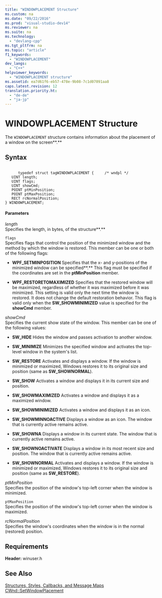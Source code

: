 ```yaml
---
title: "WINDOWPLACEMENT Structure"
ms.custom: na
ms.date: "09/22/2016"
ms.prod: "visual-studio-dev14"
ms.reviewer: na
ms.suite: na
ms.technology: 
  - "devlang-cpp"
ms.tgt_pltfrm: na
ms.topic: "article"
f1_keywords: 
  - "WINDOWPLACEMENT"
dev_langs: 
  - "C++"
helpviewer_keywords: 
  - "WINDOWPLACEMENT structure"
ms.assetid: ea7d61f6-eb57-478e-9b08-7c1d07091aa8
caps.latest.revision: 12
translation.priority.ht: 
  - "de-de"
  - "ja-jp"
---
```

# WINDOWPLACEMENT Structure
The `WINDOWPLACEMENT` structure contains information about the placement of a window on the screen**.**  
  
## Syntax  
  
```  
  
      typedef struct tagWINDOWPLACEMENT {     /* wndpl */  
   UINT length;  
   UINT flags;  
   UINT showCmd;  
   POINT ptMinPosition;  
   POINT ptMaxPosition;  
   RECT rcNormalPosition;  
} WINDOWPLACEMENT;  
```  
  
#### Parameters  
 *length*  
 Specifies the length, in bytes, of the structure**.**  
  
 `flags`  
 Specifies flags that control the position of the minimized window and the method by which the window is restored. This member can be one or both of the following flags:  
  
-   **WPF_SETMINPOSITION** Specifies that the x- and y-positions of the minimized window can be specified**.** This flag must be specified if the coordinates are set in the **ptMinPosition** member.  
  
-   **WPF_RESTORETOMAXIMIZED** Specifies that the restored window will be maximized, regardless of whether it was maximized before it was minimized. This setting is valid only the next time the window is restored. It does not change the default restoration behavior. This flag is valid only when the **SW_SHOWMINIMIZED** value is specified for the **showCmd** member.  
  
 *showCmd*  
 Specifies the current show state of the window. This member can be one of the following values:  
  
-   **SW_HIDE** Hides the window and passes activation to another window.  
  
-   **SW_MINIMIZE** Minimizes the specified window and activates the top-level window in the system's list.  
  
-   **SW_RESTORE** Activates and displays a window. If the window is minimized or maximized, Windows restores it to its original size and position (same as **SW_SHOWNORMAL**).  
  
-   **SW_SHOW** Activates a window and displays it in its current size and position.  
  
-   **SW_SHOWMAXIMIZED** Activates a window and displays it as a maximized window.  
  
-   **SW_SHOWMINIMIZED** Activates a window and displays it as an icon.  
  
-   **SW_SHOWMINNOACTIVE** Displays a window as an icon. The window that is currently active remains active.  
  
-   **SW_SHOWNA** Displays a window in its current state. The window that is currently active remains active.  
  
-   **SW_SHOWNOACTIVATE** Displays a window in its most recent size and position. The window that is currently active remains active.  
  
-   **SW_SHOWNORMAL** Activates and displays a window. If the window is minimized or maximized, Windows restores it to its original size and position (same as **SW_RESTORE**).  
  
 *ptMinPosition*  
 Specifies the position of the window's top-left corner when the window is minimized.  
  
 `ptMaxPosition`  
 Specifies the position of the window's top-left corner when the window is maximized.  
  
 *rcNormalPosition*  
 Specifies the window's coordinates when the window is in the normal (restored) position.  
  
## Requirements  
 **Header:** winuser.h  
  
## See Also  
 [Structures, Styles, Callbacks, and Message Maps](../vs140/structures--styles--callbacks--and-message-maps.md)   
 [CWnd::SetWindowPlacement](../vs140/cwnd--setwindowplacement.md)